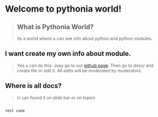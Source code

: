 # Welcome to pythonia world!
> ## What is Pythonia World?
> Its a world where u can see info about python and python modules.


## I want create my own info about module.

> Yes u can do this.
> Jusy go to our [github page](https://github.com/PlurrYT-web/pythonia).
> Then go to docs/ and create file or edit it.
> All edits will be moderated by moderators.

## Where is all docs?

> U can found it on slide bar or on topics


```python

test code

```
